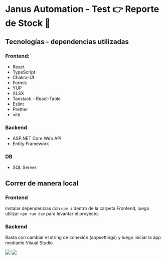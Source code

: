 # Janus Automation - Test 👉 Reporte de Stock 🚀

## Tecnologías - dependencias utilizadas

### Frontend:
- React
- TypeScript
- Chakra-UI
- Formik
- YUP
- XLSX
- Tanstack - React-Table
- Eslint
- Prettier
- vite

### Backend
- ASP.NET Core Web API
- Entity Framework

### DB
- SQL Server

## Correr de manera local
### Frontend
Instalar dependencias con `npm i` dentro de la carpeta Frontend, luego utilizar `npm run dev` para levantar el proyecto.

### Backend
Basta con cambiar el string de conexión (appsettings) y luego iniciar la app mediante Visual Studio 

![](https://i.imgur.com/lgqKk3T.png)
![](https://i.imgur.com/QALwSaX.png)